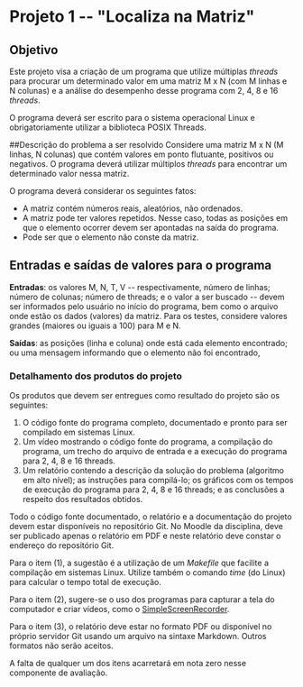 # Projeto 1 -- "Localiza na Matriz"
## Objetivo
Este projeto visa a criação de um programa que utilize múltiplas *threads* para procurar um determinado valor em uma matriz M x N (com M linhas e N colunas) e a análise do desempenho desse programa com 2, 4, 8 e 16 *threads*. 

O programa deverá ser escrito para o sistema operacional Linux e obrigatoriamente utilizar a biblioteca POSIX Threads.

##Descrição do problema a ser resolvido
Considere uma matriz M x N (M linhas, N colunas) que contém valores em ponto flutuante, positivos ou negativos. O programa deverá utilizar múltiplos *threads* para encontrar um determinado valor nessa matriz.

O programa deverá considerar os seguintes fatos:
* A matriz contém números reais, aleatórios, não ordenados.
* A matriz pode ter valores repetidos. Nesse caso, todas as posições em que o elemento ocorrer devem ser apontadas na saída do programa.
* Pode ser que o elemento não conste da matriz.

## Entradas e saídas de valores para o programa
**Entradas**: os valores M, N, T, V -- respectivamente, número de linhas; número de colunas; número de threads; e o valor a ser buscado -- devem ser informados pelo usuário no início do programa, bem como o arquivo onde estão os dados (valores) da matriz. Para os testes, considere valores grandes (maiores ou iguais a 100) para M e N.

**Saídas**: as posições (linha e coluna) onde está cada elemento encontrado; ou uma mensagem informando que o elemento não foi encontrado, 

### Detalhamento dos produtos do projeto
Os produtos que devem ser entregues como resultado do projeto são os seguintes:
1. O código fonte do programa completo, documentado e pronto para ser compilado em sistemas Linux.
2. Um vídeo mostrando o código fonte do programa, a compilação do programa, um trecho do arquivo de entrada e a execução do programa para 2, 4, 8 e 16 threads.
3. Um relatório contendo a descrição da solução do problema (algoritmo em alto nível); as instruções para compilá-lo; os gráficos com os tempos de execução do programa para 2, 4, 8 e 16 threads; e as conclusões a respeito dos resultados obtidos.

Todo o código fonte documentado, o relatório e a documentação do projeto devem estar disponíveis no repositório Git. No Moodle da disciplina, deve ser publicado apenas o relatório em PDF e neste relatório deve constar o endereço do repositório Git. 

Para o item (1), a sugestão é a utilização de um _Makefile_ que facilite a compilação em sistemas Linux. Utilize também o comando _time_ (do Linux) para calcular o tempo total de execução.

Para o item (2), sugere-se o uso dos programas para capturar a tela do computador e criar vídeos, como o [SimpleScreenRecorder](http://www.maartenbaert.be/simplescreenrecorder).

Para o item (3), o relatório deve estar no formato PDF ou disponível no próprio servidor Git usando um arquivo na sintaxe Markdown. Outros formatos não serão aceitos.

A falta de qualquer um dos itens acarretará em nota zero nesse componente de avaliação.

